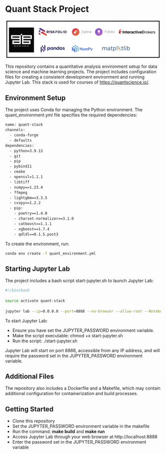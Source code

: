 # Quant Stack Project

<img src="img/python_quant_stack.png">

This repository contains a quantitative analysis environment setup for data science and machine learning projects. The project includes configuration files for creating a consistent development environment and running Jupyter Lab.
This stack is used for courses of https://quantscience.io/.

## Environment Setup
The project uses Conda for managing the Python environment. The quant_environment.yml file specifies the required dependencies:

```sh
name: quant-stack
channels:
  - conda-forge
  - defaults
dependencies:
  - python=3.9.13
  - git
  - pip
  - pybind11
  - cmake
  - openssl=1.1.1
  - libtiff
  - numpy==1.23.4
  - ffmpeg
  - lightgbm==3.3.5
  - cvxpy==1.2.2
  - pip:
    - poetry==1.4.0
    - charset-normalizer==3.1.0
    - catboost==1.1.1
    - xgboost==1.7.4
    - qdldl==0.1.5.post3
```
To create the environment, run:

```sh
conda env create -f quant_environment.yml
```

## Starting Jupyter Lab
The project includes a bash script start-jupyter.sh to launch Jupyter Lab:

```sh
#!/bin/bash

source activate quant-stack

jupyter lab --ip=0.0.0.0 --port=8888 --no-browser --allow-root --NotebookApp.password="$JUPYTER_PASSWORD"
```


To start Jupyter Lab:

- Ensure you have set the JUPYTER_PASSWORD environment variable.
- Make the script executable: chmod +x start-jupyter.sh
-  Run the script: ./start-jupyter.sh

Jupyter Lab will start on port 8888, accessible from any IP address, and will require the password set in the JUPYTER_PASSWORD environment variable.

## Additional Files
The repository also includes a Dockerfile and a Makefile, which may contain additional configuration for containerization and build processes.

## Getting Started

-  Clone this repository
-  Set the JUPYTER_PASSWORD environment variable in the makefile
-  Run the command: **make build** and **make run**
-  Access Jupyter Lab through your web browser at http://localhost:8888
-  Enter the password set in the JUPYTER_PASSWORD environment variable